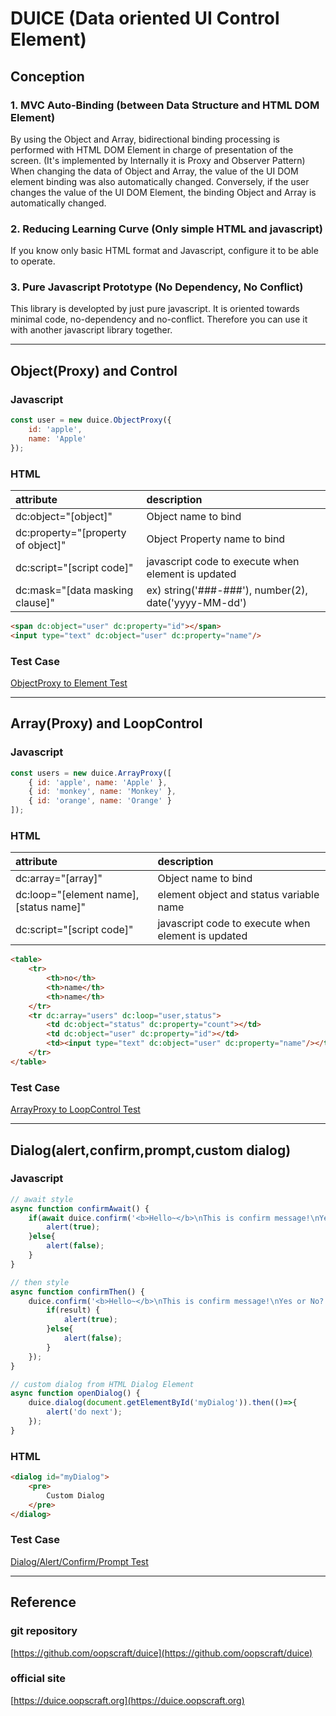 # DUICE (Data oriented UI Control Element)

## Conception

### 1. MVC Auto-Binding (between Data Structure and HTML DOM Element)

By using the Object and Array, bidirectional binding processing is performed with HTML DOM Element in charge of presentation of the screen.
(It's implemented by Internally it is Proxy and Observer Pattern)
When changing the data of Object and Array, the value of the UI DOM element binding was also automatically changed.
Conversely, if the user changes the value of the UI DOM Element, the binding Object and Array is automatically changed.

### 2. Reducing Learning Curve (Only simple HTML and javascript)

If you know only basic HTML format and Javascript,
configure it to be able to operate.

### 3. Pure Javascript Prototype (No Dependency, No Conflict)

This library is developted by just pure javascript.
It is oriented towards minimal code, no-dependency and no-conflict.
Therefore you can use it with another javascript library together.


--------------------------------------------------


## Object(Proxy) and Control


### Javascript

```javascript
const user = new duice.ObjectProxy({
    id: 'apple',
    name: 'Apple'
});
```

### HTML

| attribute                             | description                                          |
|:--------------------------------------|:-----------------------------------------------------|
| dc:object="[object]"               | Object name to bind                                  |
| dc:property="[property of object]" | Object Property name to bind                         |
| dc:script="[script code]"          | javascript code to execute when element is updated   |
| dc:mask="[data masking clause]"    | ex) string('###-###'), number(2), date('yyyy-MM-dd') |

```html
<span dc:object="user" dc:property="id"></span>
<input type="text" dc:object="user" dc:property="name"/>
```

### Test Case
[ObjectProxy to Element Test](test/ControlTest.html)


-----------------------------------------------------------


## Array(Proxy) and LoopControl 

### Javascript

```javascript
const users = new duice.ArrayProxy([
    { id: 'apple', name: 'Apple' },
    { id: 'monkey', name: 'Monkey' },
    { id: 'orange', name: 'Orange' }
]);
```

### HTML

| attribute                                 | description                              |
|:------------------------------------------|:-----------------------------------------|
| dc:array="[array]"                     | Object name to bind                      |
| dc:loop="[element name],[status name]" | element object and status variable name  |
| dc:script="[script code]"          | javascript code to execute when element is updated   |

```html
<table>
    <tr>
        <th>no</th>
        <th>name</th>
        <th>name</th>
    </tr>
    <tr dc:array="users" dc:loop="user,status">
        <td dc:object="status" dc:property="count"></td>
        <td dc:object="user" dc:property="id"></td>
        <td><input type="text" dc:object="user" dc:property="name"/></td>
    </tr>
</table>
```

### Test Case 

[ArrayProxy to LoopControl Test](test/LoopControlTest.html)


-----------------------------------------------------------


## Dialog(alert,confirm,prompt,custom dialog)

### Javascript
```javascript
// await style
async function confirmAwait() {
    if(await duice.confirm('<b>Hello~</b>\nThis is confirm message!\nYes or No?')){
        alert(true);
    }else{
        alert(false);
    }
}

// then style
async function confirmThen() {
    duice.confirm('<b>Hello~</b>\nThis is confirm message!\nYes or No?').then((result) =>{
        if(result) {
            alert(true);
        }else{
            alert(false);
        }
    });
}

// custom dialog from HTML Dialog Element
async function openDialog() {
    duice.dialog(document.getElementById('myDialog')).then(()=>{
        alert('do next');
    });
}
```

### HTML 

```html
<dialog id="myDialog">
    <pre>
        Custom Dialog
    </pre>
</dialog>
```

### Test Case

[Dialog/Alert/Confirm/Prompt Test](test/dialog/DialogTest.html)


------------------------------------------------------------


## Reference

### git repository
[https://github.com/oopscraft/duice](https://github.com/oopscraft/duice)

### official site
[https://duice.oopscraft.org](https://duice.oopscraft.org)



